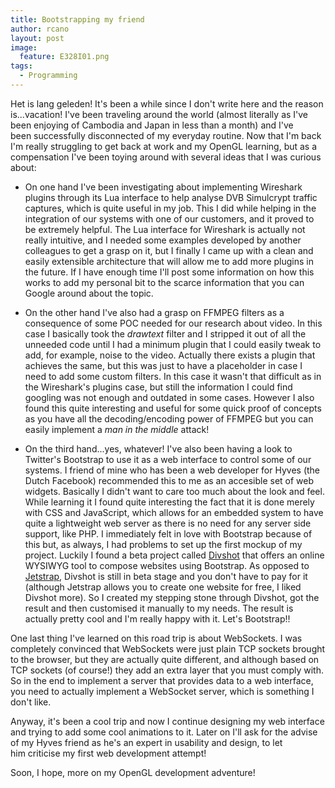 ```yaml
---
title: Bootstrapping my friend
author: rcano
layout: post
image:
  feature: E328I01.png
tags:
  - Programming
---
```


Het is lang geleden! It's been a while since I don't write here and the reason
is...vacation! I've been traveling around the world (almost literally as I've
been enjoying of Cambodia and Japan in less than a month) and I've
been successfully disconnected of my everyday routine. Now that I'm back I'm
really struggling to get back at work and my OpenGL learning, but as a
compensation I've been toying around with several ideas that I was curious
about:

  * On one hand I've been investigating about implementing Wireshark plugins
    through its Lua interface to help analyse DVB Simulcrypt traffic captures,
which is quite useful in my job. This I did while helping in the integration of
our systems with one of our customers, and it proved to be extremely helpful.
The Lua interface for Wireshark is actually not really intuitive, and I needed
some examples developed by another colleagues to get a grasp on it, but I
finally I came up with a clean and easily extensible architecture that will
allow me to add more plugins in the future. If I have enough time I'll post some
information on how this works to add my personal bit to the scarce information
that you can Google around about the topic.

  * On the other hand I've also had a grasp on FFMPEG filters as a consequence
    of some POC needed for our research about video. In this case I basically
took the *drawtext* filter and I stripped it out of all the unneeded code until
I had a minimum plugin that I could easily tweak to add, for example, noise to
the video. Actually there exists a plugin that achieves the same, but this was
just to have a placeholder in case I need to add some custom filters. In this
case it wasn't that difficult as in the Wireshark's plugins case, but still the
information I could find googling was not enough and outdated in some cases.
However I also found this quite interesting and useful for some quick proof of
concepts as you have all the decoding/encoding power of FFMPEG but you can
easily implement a *man in the middle* attack!

  * On the third hand...yes, whatever! I've also been having a look to Twitter's
    Bootstrap to use it as a web interface to control some of our systems. I
friend of mine who has been a web developer for Hyves (the Dutch Facebook)
recommended this to me as an accesible set of web widgets. Basically I didn't
want to care too much about the look and feel. While learning it I found quite
interesting the fact that it is done merely with CSS and JavaScript, which
allows for an embedded system to have quite a lightweight web server as there is
no need for any server side support, like PHP. I immediately felt in love with
Bootstrap because of this but, as always, I had problems to set up the first
mockup of my project. Luckily I found a beta project called
[Divshot](http://www.divshot.com/) that offers an online WYSIWYG tool to compose
websites using Bootstrap. As opposed to [Jetstrap](http://www.jetstrap.com/),
Divshot is still in beta stage and you don't have to pay for it (although
Jetstrap allows you to create one website for free, I liked Divshot more). So I
created my stepping stone through Divshot, got the result and then customised
it manually to my needs. The result is actually pretty cool and I'm really happy
with it. Let's Bootstrap!!

One last thing I've learned on this road trip is about WebSockets. I was
completely convinced that WebSockets were just plain TCP sockets brought to the
browser, but they are actually quite different, and although based on TCP
sockets (of course!) they add an extra layer that you must comply with. So in
the end to implement a server that provides data to a web interface, you need to
actually implement a WebSocket server, which is something I don't like.

Anyway, it's been a cool trip and now I continue designing my web interface and
trying to add some cool animations to it. Later on I'll ask for the advise of my
Hyves friend as he's an expert in usability and design, to let him criticise my
first web development attempt!

Soon, I hope, more on my OpenGL development adventure!
